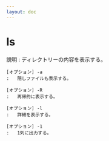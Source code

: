 ```yaml
---
layout: doc
---
```


# ls

説明
:   ディレクトリーの内容を表示する。
    
    [オプション] -a
    :   隠しファイルも表示する。

    [オプション] -R
    :   再帰的に表示する。

    [オプション] -l
    :   詳細を表示する。

    [オプション] -1
    :   1列に出力する。